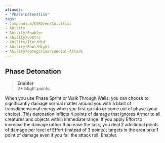 ```yaml
---
aliases:
- "Phase Detonation"
tags:
- Compendium/CSRD/en/Abilities
- Ability
- Ability/Enabler
- Ability/Cost/2
- Ability/Tier/Mid
- Ability/Pool/Might
- Ability/Categories/Special-Attack
---
```


  
## Phase Detonation  
>**Enabler**  
>2+ Might points
  
When you use Phase Sprint or Walk Through Walls, you can choose to significantly damage normal matter around you with a blast of transdimensional energy when you first go into or come out of phase (your choice). This detonation inflicts 4 points of damage that ignores Armor to all creatures and objects within immediate range. If you apply Effort to increase the damage rather than ease the task, you deal 2 additional points of damage per level of Effort (instead of 3 points); targets in the area take 1 point of damage even if you fail the attack roll. Enabler.